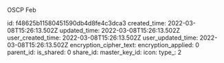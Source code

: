 OSCP Feb

id: f48625b11580451590db4d8fe4c3dca3
created_time: 2022-03-08T15:26:13.502Z
updated_time: 2022-03-08T15:26:13.502Z
user_created_time: 2022-03-08T15:26:13.502Z
user_updated_time: 2022-03-08T15:26:13.502Z
encryption_cipher_text: 
encryption_applied: 0
parent_id: 
is_shared: 0
share_id: 
master_key_id: 
icon: 
type_: 2